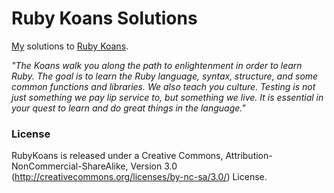 # Ruby Koans Solutions

[My](https://github.com/mstranger/) solutions to [Ruby Koans](http://rubykoans.com/).

_"The Koans walk you along the path to enlightenment in order to learn Ruby. The goal is to learn the Ruby language, syntax, structure, and some common functions and libraries. We also teach you culture. Testing is not just something we pay lip service to, but something we live. It is essential in your quest to learn and do great things in the language."_

### License

RubyKoans is released under a Creative Commons, Attribution-NonCommercial-ShareAlike, Version 3.0
(http://creativecommons.org/licenses/by-nc-sa/3.0/) License.
